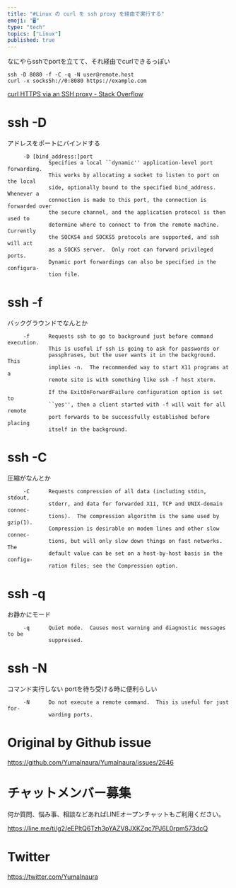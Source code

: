 ```yaml
---
title: "#Linux の curl を ssh proxy を経由で実行する"
emoji: "🖥"
type: "tech"
topics: ["Linux"]
published: true
---
```


なにやらsshでportを立てて、それ経由でcurlできるっぽい

```
ssh -D 8080 -f -C -q -N user@remote.host
curl -x socks5h://0:8080 https://example.com
```

[curl HTTPS via an SSH proxy - Stack Overflow](https://stackoverflow.com/questions/51579063/curl-https-via-an-ssh-proxy)

# ssh -D

アドレスをポートにバインドする

```
     -D [bind_address:]port
             Specifies a local ``dynamic'' application-level port forwarding.
             This works by allocating a socket to listen to port on the local
             side, optionally bound to the specified bind_address.  Whenever a
             connection is made to this port, the connection is forwarded over
             the secure channel, and the application protocol is then used to
             determine where to connect to from the remote machine.  Currently
             the SOCKS4 and SOCKS5 protocols are supported, and ssh will act
             as a SOCKS server.  Only root can forward privileged ports.
             Dynamic port forwardings can also be specified in the configura-
             tion file.
```

# ssh -f

バックグラウンドでなんとか

```
     -f      Requests ssh to go to background just before command execution.
             This is useful if ssh is going to ask for passwords or
             passphrases, but the user wants it in the background.  This
             implies -n.  The recommended way to start X11 programs at a
             remote site is with something like ssh -f host xterm.

             If the ExitOnForwardFailure configuration option is set to
             ``yes'', then a client started with -f will wait for all remote
             port forwards to be successfully established before placing
             itself in the background.

```

# ssh -C

圧縮がなんとか

```
     -C      Requests compression of all data (including stdin, stdout,
             stderr, and data for forwarded X11, TCP and UNIX-domain connec-
             tions).  The compression algorithm is the same used by gzip(1).
             Compression is desirable on modem lines and other slow connec-
             tions, but will only slow down things on fast networks.  The
             default value can be set on a host-by-host basis in the configu-
             ration files; see the Compression option.
```

# ssh -q

お静かにモード

```
     -q      Quiet mode.  Causes most warning and diagnostic messages to be
             suppressed.
```

# ssh -N

コマンド実行しない
portを待ち受ける時に便利らしい

```
     -N      Do not execute a remote command.  This is useful for just for-
             warding ports.
```

# Original by Github issue

https://github.com/YumaInaura/YumaInaura/issues/2646








<!-- Update From Qiita API -->

# チャットメンバー募集


何か質問、悩み事、相談などあればLINEオープンチャットもご利用ください。

https://line.me/ti/g2/eEPltQ6Tzh3pYAZV8JXKZqc7PJ6L0rpm573dcQ





# Twitter


https://twitter.com/YumaInaura


<!-- Update From Qiita API -->


